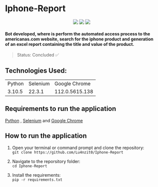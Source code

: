 <h1>Iphone-Report</h1>
<p align="center" dir="auto">
<a target="_blank" rel="noopener noreferrer nofollow" href="https://camo.githubusercontent.com/24987965a197b446a3f4eb35bba834529591a49e7156853d07e9519d9ec165c0/68747470733a2f2f696d672e736869656c64732e696f2f62616467652f507974686f6e2d76332e392e362d79656c6c6f773f7374796c653d666f722d7468652d6261646765266c6f676f3d707974686f6e266c6f676f436f6c6f723d7768697465"><img src="https://img.shields.io/badge/Python-v3.10.5-yellow?style=for-the-badge&amp;logo=python&amp;logoColor=white" style="max-width: 100%;" data-canonical-src="https://img.shields.io/badge/Python-v3.10.5-yellow?style=for-the-badge&amp;logo=python&amp;logoColor=white" style="max-width: 100%;"></a>
<a target="_blank" rel="noopener noreferrer nofollow" href="https://camo.githubusercontent.com/63d40dea01460f86d28cfacd7b46519a5ed153c76642269bd2efbac8dd287128/68747470733a2f2f696d672e736869656c64732e696f2f62616467652f53656c656e69756d2d76332e3134312e302d677265656e3f7374796c653d666f722d7468652d6261646765266c6f676f3d73656c656e69756d266c6f676f436f6c6f723d7768697465"><img src="https://img.shields.io/badge/Selenium-v22.3.1-green?style=for-the-badge&amp;logo=selenium&amp;logoColor=white" style="max-width: 100%;" data-canonical-src="https://img.shields.io/badge/Selenium-v22.3.1-green?style=for-the-badge&amp;logo=selenium&amp;logoColor=white" style="max-width: 100%;"></a>
<a target="_blank" rel="noopener noreferrer nofollow" href="https://camo.githubusercontent.com/61bc99ea1d665ac5432f3e1c33745eaa54f68f04146589fd7f4dd6188f0a1517/68747470733a2f2f696d672e736869656c64732e696f2f62616467652f456467656472697665722d7639322e302d626c75653f7374796c653d666f722d7468652d6261646765266c6f676f3d6d6963726f736f66742d65646765266c6f676f436f6c6f723d7768697465"><img src="https://img.shields.io/badge/Chromedriver-v112.0-orange?style=for-the-badge&logo=google-chrome&logoColor=white" data-canonical-src="https://img.shields.io/badge/Chromedriver-v112.0-orange?style=for-the-badge&logo=google-chrome&logoColor=white"></a>
</p>

#### Bot developed, where is perform the automated access process to the americanas.com website, search for the iphone product and generation of an excel report containing the title and value of the product.
 
> Status: Concluded ✅

## Technologies Used:
<table>
 <tr>
  <td>Python</td>
  <td>Selenium</td>
  <td>Google Chrome</td>
 </tr>
 <tr>
  <td>3.10.5</td>
  <td>22.3.1</td>
  <td>112.0.5615.138</td>
 </tr>
</table>

## Requirements to run the application

<a href="https://www.python.org/downloads/" rel="nofollow">Python</a>
,
<a href="https://www.selenium.dev/" rel="nofollow">Selenium</a>
and 
<a href="https://www.google.com/chrome/" rel="nofollow">Google Chrome</a>

## How to run the application
<ol>
 <li> 
  <p dir="auto">
   Open your terminal or command prompt and clone the repository:
<br>
<code>git clone https://github.com/Lu4nzit0/Iphone-Report</code>
<br>
  </p>
 </li>
 <li> 
  <p dir="auto">
   Navigate to the reporsitory folder:
<br>
<code>cd Iphone-Report</code>
<br>
  </p>
 </li>
 <li> 
  <p dir="auto">
   Install the requirements:
<br>
<code>pip -r requirements.txt</code>
<br>
  </p>
 </li>
</ol>
